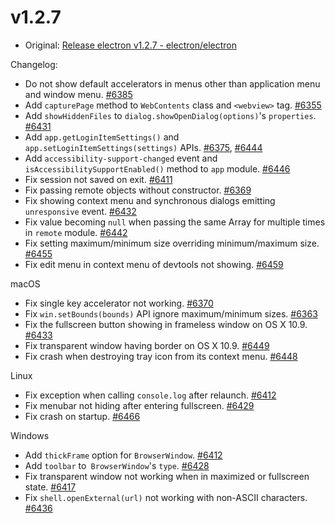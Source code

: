 # v1.2.7

* Original: [Release electron v1.2.7 - electron/electron](https://github.com/electron/electron/releases/tag/v1.2.7)


Changelog:

* Do not show default accelerators in menus other than application menu and window menu. [#6385](https://github.com/electron/electron/pull/6385)
* Add `capturePage` method to `WebContents` class and `<webview>` tag. [#6355](https://github.com/electron/electron/pull/6355)
* Add `showHiddenFiles` to `dialog.showOpenDialog(options)`'s `properties`. [#6431](https://github.com/electron/electron/pull/6431)
* Add `app.getLoginItemSettings()` and `app.setLoginItemSettings(settings)` APIs. [#6375](https://github.com/electron/electron/pull/6375), [#6444](https://github.com/electron/electron/pull/6444)
* Add `accessibility-support-changed` event and `isAccessibilitySupportEnabled()` method to `app` module. [#6446](https://github.com/electron/electron/pull/6446)
* Fix session not saved on exit. [#6411](https://github.com/electron/electron/pull/6411)
* Fix passing remote objects without constructor. [#6369](https://github.com/electron/electron/pull/6369)
* Fix showing context menu and synchronous dialogs emitting `unresponsive` event. [#6432](https://github.com/electron/electron/pull/6432)
* Fix value becoming `null` when passing the same Array for multiple times in `remote` module. [#6442](https://github.com/electron/electron/pull/6442)
* Fix setting maximum/minimum size overriding minimum/maximum size. [#6455](https://github.com/electron/electron/pull/6455)
* Fix edit menu in context menu of devtools not showing. [#6459](https://github.com/electron/electron/pull/6459)

macOS

* Fix single key accelerator not working. [#6370](https://github.com/electron/electron/pull/6370)
* Fix `win.setBounds(bounds)` API ignore maximum/minimum sizes. [#6363](https://github.com/electron/electron/pull/6363)
* Fix the fullscreen button showing in frameless window on OS X 10.9. [#6433](https://github.com/electron/electron/pull/6433)
* Fix transparent window having border on OS X 10.9. [#6449](https://github.com/electron/electron/pull/6449)
* Fix crash when destroying tray icon from its context menu. [#6448](https://github.com/electron/electron/pull/6448)

Linux

* Fix exception when calling `console.log` after relaunch. [#6412](https://github.com/electron/electron/pull/6412)
* Fix menubar not hiding after entering fullscreen. [#6429](https://github.com/electron/electron/pull/6429)
* Fix crash on startup. [#6466](https://github.com/electron/electron/pull/6466)

Windows

* Add `thickFrame` option for `BrowserWindow`. [#6412](https://github.com/electron/electron/pull/6412)
* Add `toolbar` to` BrowserWindow`'s `type`. [#6428](https://github.com/electron/electron/pull/6428)
* Fix transparent window not working when in maximized or fullscreen state. [#6417](https://github.com/electron/electron/pull/6417)
* Fix `shell.openExternal(url)` not working with non-ASCII characters. [#6436](https://github.com/electron/electron/pull/6436)

